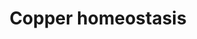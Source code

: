 ---
annotations:
- id: PW:0001002
  parent: regulatory pathway
  type: Pathway Ontology
  value: copper homeostasis pathway
- id: CL:0002563
  parent: animal cell
  type: Cell Type Ontology
  value: intestinal epithelial cell
authors:
- MaintBot
- Kyook
- Khanspers
- Egonw
communities:
- WormBase_Approved
description: Adapted from figure 7 from Chun et al (see Bibliography). Cu homeostasis
  in worms is maintained by distinctly localized intestinal CUA-1 isoforms. A model
  of Cu homeostasis in C. elegans is shown. Dietary Cu ions are transported from the
  lumen of the intestine to the enterocytes by an unidentified Cu importer, and CUC-1
  delivers Cu to CUA-1. Under basal Cu or Cu-deficient conditions, CUA-1.1 isoform
  localizes to the basolateral membrane and Golgi to either export Cu ions to peripheral
  tissues, or to direct Cu into the secretory pathway. CUA-1.2 consistently localizes
  to the basolateral membrane of enterocytes regardless of Cu conditions. CUA-1.1
  is redistributed to the gut-granule membranes in response to elevated Cu levels
  in order to promote Cu detoxification in C. elegans."
last-edited: 2022-05-18
organisms:
- Caenorhabditis elegans
redirect_from:
- /index.php/Pathway:WP3962
- /instance/WP3962
- /instance/WP3962_r122563
revision: r122563
schema-jsonld:
- '@context': https://schema.org/
  '@id': https://wikipathways.github.io/pathways/WP3962.html
  '@type': Dataset
  creator:
    '@type': Organization
    name: WikiPathways
  description: Adapted from figure 7 from Chun et al (see Bibliography). Cu homeostasis
    in worms is maintained by distinctly localized intestinal CUA-1 isoforms. A model
    of Cu homeostasis in C. elegans is shown. Dietary Cu ions are transported from
    the lumen of the intestine to the enterocytes by an unidentified Cu importer,
    and CUC-1 delivers Cu to CUA-1. Under basal Cu or Cu-deficient conditions, CUA-1.1
    isoform localizes to the basolateral membrane and Golgi to either export Cu ions
    to peripheral tissues, or to direct Cu into the secretory pathway. CUA-1.2 consistently
    localizes to the basolateral membrane of enterocytes regardless of Cu conditions.
    CUA-1.1 is redistributed to the gut-granule membranes in response to elevated
    Cu levels in order to promote Cu detoxification in C. elegans."
  keywords:
  - CUA-1.1
  - CUA-1.2
  - CUC-1
  - Cu
  - elementalcopper
  license: CC0
  name: Copper homeostasis
seo: CreativeWork
title: Copper homeostasis
wpid: WP3962
---